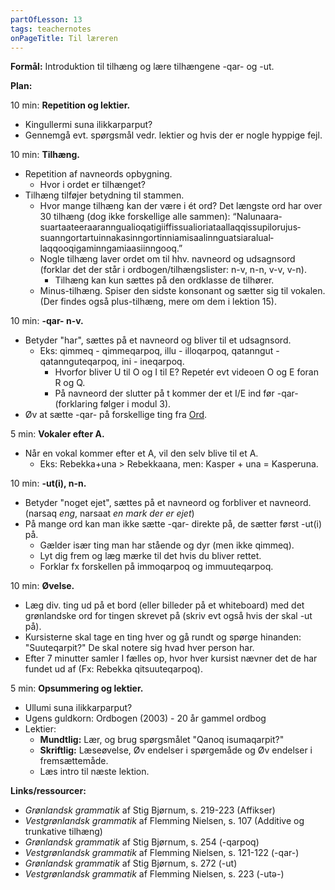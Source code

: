 ```yaml
---
partOfLesson: 13
tags: teachernotes
onPageTitle: Til læreren
---
```

**Formål:** Introduktion til tilhæng og lære tilhængene -qar- og -ut.

**Plan:**

10 min: **Repetition og lektier.**

- Kingullermi suna ilikkarparput?
- Gennemgå evt. spørgsmål vedr. lektier og hvis der er nogle hyppige fejl.

10 min: **Tilhæng.**

- Repetition af navneords opbygning.
    - Hvor i ordet er tilhænget?
- Tilhæng tilføjer betydning til stammen.
    - Hvor mange tilhæng kan der være i ét ord? Det længste ord har over 30 tilhæng (dog ikke forskellige alle sammen): “Nalunaara­suartaatee­raaranngua­lioqatigiif­fissualioria­taallaqqis­supilorujus­suanngortar­tuinnakasinngor­tinniamisaalin­nguatsiaralual­laqqooqigamin­ngamiaasiinngooq.”
    - Nogle tilhæng laver ordet om til hhv. navneord og udsagnsord (forklar det der står i ordbogen/tilhængslister: n-v, n-n, v-v, v-n).
        - Tilhæng kan kun sættes på den ordklasse de tilhører.
    - Minus-tilhæng. Spiser den sidste konsonant og sætter sig til vokalen. (Der findes også plus-tilhæng, mere om dem i lektion 15).

10 min: **-qar- n-v.**

- Betyder "har", sættes på et navneord og bliver til et udsagnsord.
    - Eks: qimmeq - qimmeqarpoq, illu - illoqarpoq, qatanngut - qatannguteqarpoq, ini - ineqarpoq.
        - Hvorfor bliver U til O og I til E? Repetér evt videoen O og E foran R og Q.
        - På navneord der slutter på t kommer der et I/E ind før -qar- (forklaring følger i modul 3).
- Øv at sætte -qar- på forskellige ting fra [Ord](/parloer/#basic).

5 min: **Vokaler efter A.**

- Når en vokal kommer efter et A, vil den selv blive til et A.
    - Eks: Rebekka+una > Rebekkaana, men: Kasper + una = Kasperuna.
    
10 min: **-ut(i), n-n.**

- Betyder "noget ejet", sættes på et navneord og forbliver et navneord. (narsaq *eng*, narsaat *en mark der er ejet*)
- På mange ord kan man ikke sætte -qar- direkte på, de sætter først -ut(i) på.
    - Gælder især ting man har stående og dyr (men ikke qimmeq).
    - Lyt dig frem og læg mærke til det hvis du bliver rettet.
    - Forklar fx forskellen på immoqarpoq og immuuteqarpoq.
    
10 min: **Øvelse.**

- Læg div. ting ud på et bord (eller billeder på et whiteboard) med det grønlandske ord for tingen skrevet på (skriv evt også hvis der skal -ut på).
- Kursisterne skal tage en ting hver og gå rundt og spørge hinanden: "Suuteqarpit?" De skal notere sig hvad hver person har.
- Efter 7 minutter samler I fælles op, hvor hver kursist nævner det de har fundet ud af (Fx: Rebekka qitsuuteqarpoq).

5 min: **Opsummering og lektier.**

- Ullumi suna ilikkarparput?
- Ugens guldkorn: Ordbogen (2003) - 20 år gammel ordbog
- Lektier:
    - **Mundtlig:** Lær, og brug spørgsmålet "Qanoq isumaqarpit?"
    - **Skriftlig:** Læseøvelse, Øv endelser i spørgemåde og Øv endelser i fremsættemåde.
    - Læs intro til næste lektion.

**Links/ressourcer:**

- *Grønlandsk grammatik* af Stig Bjørnum, s. 219-223 (Affikser)
- *Vestgrønlandsk grammatik* af Flemming Nielsen, s. 107 (Additive og trunkative tilhæng)
- *Grønlandsk grammatik* af Stig Bjørnum, s. 254 (-qarpoq)
- *Vestgrønlandsk grammatik* af Flemming Nielsen, s. 121-122 (-qar-)
- *Grønlandsk grammatik* af Stig Bjørnum, s. 272 (-ut)
- *Vestgrønlandsk grammatik* af Flemming Nielsen, s. 223 (-utə-)